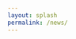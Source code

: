 ```yaml
---
layout: splash
permalink: /news/
---
```


<meta http-equiv="refresh" content="1;url={{ '/press' | relative_url }}" />